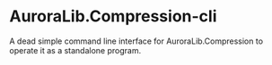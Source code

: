 # AuroraLib.Compression-cli
A dead simple command line interface for AuroraLib.Compression to operate it as a standalone program.
